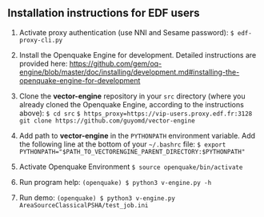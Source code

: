 ## Installation instructions for EDF users ##
1. Activate proxy authentication (use NNI and Sesame password):
`$ edf-proxy-cli.py`

2. Install the Openquake Engine for development.
Detailed instructions are provided here: https://github.com/gem/oq-engine/blob/master/doc/installing/development.md#installing-the-openquake-engine-for-development

3. Clone the __vector-engine__ repository in your `src` directory (where you already cloned the Openquake Engine, according to the instructions above):
`$ cd src`
`$ https_proxy=https://vip-users.proxy.edf.fr:3128 git clone https://github.com/guyomd/vector-engine`

4. Add path to __vector-engine__ in the `PYTHONPATH` environment variable. Add the following line at the bottom of your `~/.bashrc` file:
`$ export PYTHONPATH="$PATH_TO_VECTORENGINE_PARENT_DIRECTORY:$PYTHONPATH"`

5. Activate Openquake Environment 
`$ source openquake/bin/activate`

6. Run program help:
`(openquake) $ python3 v-engine.py -h`

7. Run demo:
`(openquake) $ python3 v-engine.py AreaSourceClassicalPSHA/test_job.ini`
